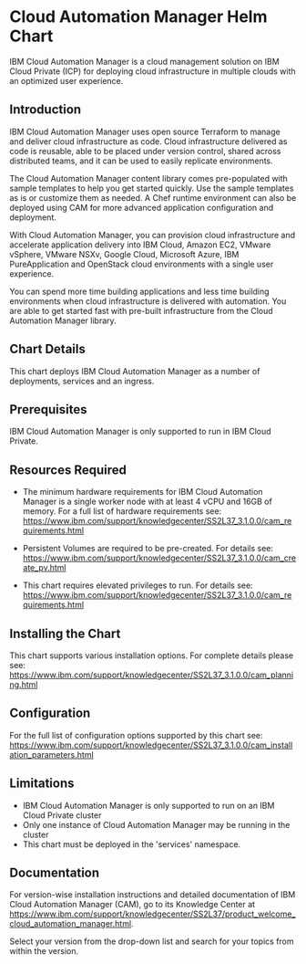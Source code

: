 [//]: # (Licensed Materials - Property of IBM)
[//]: # (5737-E67)
[//]: # (\(C\) Copyright IBM Corporation 2016-2018 All Rights Reserved.)
[//]: # (US Government Users Restricted Rights - Use, duplication or)
[//]: # (disclosure restricted by GSA ADP Schedule Contract with IBM Corp.)

# Cloud Automation Manager Helm Chart

IBM Cloud Automation Manager is a cloud management solution on IBM Cloud Private (ICP) for deploying cloud infrastructure in multiple clouds with an optimized user experience.

## Introduction

IBM Cloud Automation Manager uses open source Terraform to manage and deliver cloud infrastructure as code. Cloud infrastructure delivered as code is reusable, able to be placed under version control, shared across distributed teams, and it can be used to easily replicate environments.

The Cloud Automation Manager content library comes pre-populated with sample templates to help you get started quickly. Use the sample templates as is or customize them as needed.  A Chef runtime environment can also be deployed using CAM for more advanced application configuration and deployment.

With Cloud Automation Manager, you can provision cloud infrastructure and accelerate application delivery into IBM Cloud, Amazon EC2, VMware vSphere, VMware NSXv, Google Cloud, Microsoft Azure, IBM PureApplication and OpenStack cloud environments with a single user experience.

You can spend more time building applications and less time building environments when cloud infrastructure is delivered with automation. You are able to get started fast with pre-built infrastructure from the Cloud Automation Manager library.

## Chart Details

This chart deploys IBM Cloud Automation Manager as a number of deployments, services and an ingress.

## Prerequisites

IBM Cloud Automation Manager is only supported to run in IBM Cloud Private.

## Resources Required

* The minimum hardware requirements for IBM Cloud Automation Manager is a single worker node with at least 4 vCPU and 16GB of memory.
For a full list of hardware requirements see: https://www.ibm.com/support/knowledgecenter/SS2L37_3.1.0.0/cam_requirements.html

* Persistent Volumes are required to be pre-created. For details see: https://www.ibm.com/support/knowledgecenter/SS2L37_3.1.0.0/cam_create_pv.html

* This chart requires elevated privileges to run. For details see: https://www.ibm.com/support/knowledgecenter/SS2L37_3.1.0.0/cam_requirements.html

## Installing the Chart

This chart supports various installation options. For complete details please see: https://www.ibm.com/support/knowledgecenter/SS2L37_3.1.0.0/cam_planning.html

## Configuration

For the full list of configuration options supported by this chart see: https://www.ibm.com/support/knowledgecenter/SS2L37_3.1.0.0/cam_installation_parameters.html

## Limitations

* IBM Cloud Automation Manager is only supported to run on an IBM Cloud Private cluster
* Only one instance of Cloud Automation Manager may be running in the cluster
* This chart must be deployed in the 'services' namespace.

## Documentation

For version-wise installation instructions and detailed documentation of IBM Cloud Automation Manager (CAM), go to its Knowledge Center at https://www.ibm.com/support/knowledgecenter/SS2L37/product_welcome_cloud_automation_manager.html.

Select your version from the drop-down list and search for your topics from within the version.
